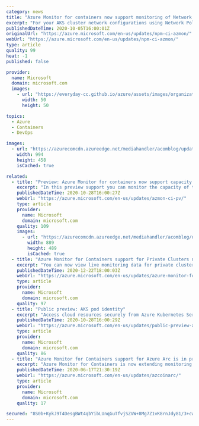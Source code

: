 ```yaml
---
category: news
title: "Azure Monitor for containers now support monitoring of Network configurations with Network Policy Manager (Preview)"
excerpt: "For your AKS cluster network configurations using Network Policy Manager (NPM), Azure monitor for containers will start collecting NPM Prometheus metrics allowing you to visualize Network performance and Network configuration anomalies."
publishedDateTime: 2020-10-05T16:00:01Z
originalUrl: "https://azure.microsoft.com/en-us/updates/npm-ci-azmon/"
webUrl: "https://azure.microsoft.com/en-us/updates/npm-ci-azmon/"
type: article
quality: 99
heat: -1
published: false

provider:
  name: Microsoft
  domain: microsoft.com
  images:
    - url: "https://everyday-cc.github.io/azure/assets/images/organizations/microsoft.com-50x50.jpg"
      width: 50
      height: 50

topics:
  - Azure
  - Containers
  - DevOps

images:
  - url: "https://azurecomcdn.azureedge.net/mediahandler/acomblog/updates/UpdatesV2/blog/40ebd2e8-2a9f-472e-bac2-e687e364815a.png"
    width: 994
    height: 458
    isCached: true

related:
  - title: "Preview: Azure Monitor for containers now support capacity monitoring of Persistent Volume (PV)"
    excerpt: "In this preview support you can monitor the capacity of the PVs. You can visualize, query and enable fast alert on the PV capacity & inventory metrics."
    publishedDateTime: 2020-10-28T16:00:27Z
    webUrl: "https://azure.microsoft.com/en-us/updates/azmon-ci-pv/"
    type: article
    provider:
      name: Microsoft
      domain: microsoft.com
    quality: 109
    images:
      - url: "https://azurecomcdn.azureedge.net/mediahandler/acomblog/updates/UpdatesV2/blog/bd8cdbe8-a369-4c3c-ab74-dbb505e22305.gif"
        width: 889
        height: 489
        isCached: true
  - title: "Azure Monitor for Containers support for Private Clusters now in public preview"
    excerpt: "You can now view live monitoring data for private clusters."
    publishedDateTime: 2020-12-22T18:00:03Z
    webUrl: "https://azure.microsoft.com/en-us/updates/azure-monitor-for-containers-support-for-private-clusters/"
    type: article
    provider:
      name: Microsoft
      domain: microsoft.com
    quality: 97
  - title: "Public preview: AKS pod identity"
    excerpt: "Access cloud resources securely from Azure Kubernetes Service applications using Azure Active Directory."
    publishedDateTime: 2020-10-28T16:00:29Z
    webUrl: "https://azure.microsoft.com/en-us/updates/public-preview-aks-pod-identity/"
    type: article
    provider:
      name: Microsoft
      domain: microsoft.com
    quality: 86
  - title: "Azure Monitor for Containers support for Azure Arc is in preview"
    excerpt: "Azure Monitor for Containers is now extending monitoring support for Kubernetes clusters hosted on Azure Arc. This support is currently in preview."
    publishedDateTime: 2020-06-17T21:30:19Z
    webUrl: "https://azure.microsoft.com/en-us/updates/azcoinarc/"
    type: article
    provider:
      name: Microsoft
      domain: microsoft.com
    quality: 17

secured: "8S0b+KykJ9T4DesgBWt4qbYibLUnqGuTfvjSZVW+8Mg7Z1vK8rnJdy81/3+cwKT7cGiyY2Mh304O7elTDtOiO6Y8Ymq5wkJemHmm0nvO7NbNmk/JD+A6VTZ6VSxG2uyghK7thCH3+VSSNp5CxRYo/6Jh9LRpxLXtXFhGHprv7+FBafmcuW8MMttlmhzQ7WRVkuEitIpGch/chTaIEOHQBQcgpLgpXCr2IVaabEJjDF9z+wAl85fhL5Hg6PjRdmWHFllJVI8mI5HaQG2cUs/01yOEqwiAmm9b+eN1JKTtLLz/TdRj1fJV6iJHxo87WCDlD/y2utbC5z9SjRAX7Zct48yuJGbyTY7M2vYRUF9qK+k=;Fb6KwT7QHDfoVEIlmpxpKw=="
---
```


